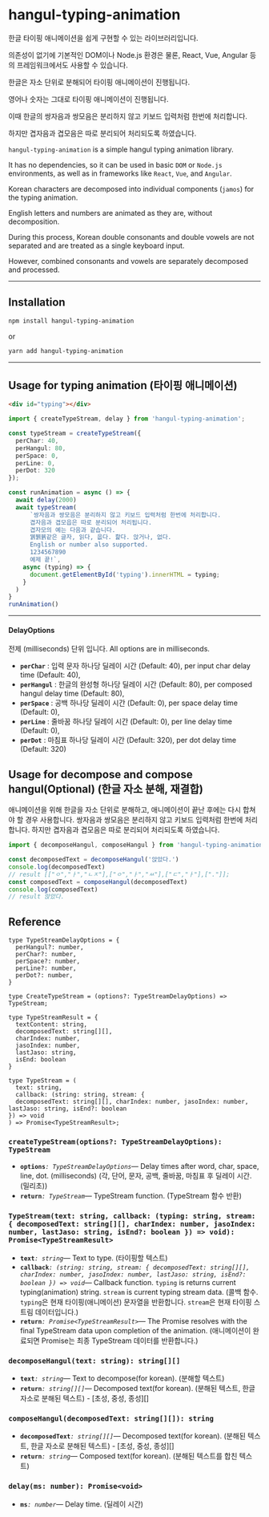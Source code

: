 # hangul-typing-animation

한글 타이핑 애니메이션을 쉽게 구현할 수 있는 라이브러리입니다.

의존성이 없기에 기본적인 DOM이나 Node.js 환경은 물론, React, Vue, Angular 등의 프레임워크에서도 사용할 수 있습니다.

한글은 자소 단위로 분해되어 타이핑 애니메이션이 진행됩니다.

영어나 숫자는 그대로 타이핑 애니메이션이 진행됩니다.

이때 한글의 쌍자음과 쌍모음은 분리하지 않고 키보드 입력처럼 한번에 처리합니다.

하지만 겹자음과 겹모음은 따로 분리되어 처리되도록 하였습니다.

`hangul-typing-animation` is a simple hangul typing animation library.

It has no dependencies, so it can be used in basic `DOM` or `Node.js` environments, as well as in frameworks like `React`, `Vue`, and `Angular`.

Korean characters are decomposed into individual components (`jamos`) for the typing animation.

English letters and numbers are animated as they are, without decomposition.

During this process, Korean double consonants and double vowels are not separated and are treated as a single keyboard input.

However, combined consonants and vowels are separately decomposed and processed.

---

## Installation

```bash
npm install hangul-typing-animation
```
or
```bash
yarn add hangul-typing-animation
```

---

## Usage for typing animation (타이핑 애니메이션)

```html
<div id="typing"></div>
```

```typescript
import { createTypeStream, delay } from 'hangul-typing-animation';

const typeStream = createTypeStream({
  perChar: 40,
  perHangul: 80,
  perSpace: 0,
  perLine: 0,
  perDot: 320
});

const runAnimation = async () => {
  await delay(2000)
  await typeStream(
      `쌍자음과 쌍모음은 분리하지 않고 키보드 입력처럼 한번에 처리합니다.
      겹자음과 겹모읍은 따로 분리되어 처리됩니다.
      겹자모의 예는 다음과 같습니다.
      꿹뷁뷹같은 글자, 읽다, 읎다. 핥다. 앉거나, 없다.
      English or number also supported.
      1234567890
      예제 끝!`,
    async (typing) => {
      document.getElementById('typing').innerHTML = typing;
    }
  )
}
runAnimation()
```

---

#### DelayOptions
전제 (milliseconds) 단위 입니다.
All options are in milliseconds.

- **`perChar`** : 입력 문자 하나당 딜레이 시간 (Default: 40), per input char delay time (Default: 40), 
- **`perHangul`** : 한글의 완성형 하나당 딜레이 시간 (Default: 80), per composed hangul delay time (Default: 80),
- **`perSpace`** : 공백 하나당 딜레이 시간 (Default: 0), per space delay time (Default: 0),
- **`perLine`** : 줄바꿈 하나당 딜레이 시간 (Default: 0), per line delay time (Default: 0),
- **`perDot`** : 마침표 하나당 딜레이 시간 (Default: 320), per dot delay time (Default: 320)


## Usage for decompose and compose hangul(Optional) (한글 자소 분해, 재결합)

애니메이션을 위해 한글을 자소 단위로 분해하고, 애니메이션이 끝난 후에는 다시 합쳐야 할 경우 사용합니다.
쌍자음과 쌍모음은 분리하지 않고 키보드 입력처럼 한번에 처리합니다.
하지만 겹자음과 겹모음은 따로 분리되어 처리되도록 하였습니다.

```typescript
import { decomposeHangul, composeHangul } from 'hangul-typing-animation';

const decomposedText = decomposeHangul('앉았다.')
console.log(decomposedText)
// result [["ㅇ","ㅏ","ㄴㅈ"],["ㅇ","ㅏ","ㅆ"],["ㄷ","ㅏ"],["."]];
const composedText = composeHangul(decomposedText)
console.log(composedText)
// result 앉았다.
```




## Reference
```tsx
type TypeStreamDelayOptions = {
  perHangul?: number,
  perChar?: number,
  perSpace?: number,
  perLine?: number,
  perDot?: number,
}

type CreateTypeStream = (options?: TypeStreamDelayOptions) => TypeStream;

type TypeStreamResult = {
  textContent: string,
  decomposedText: string[][],
  charIndex: number,
  jasoIndex: number,
  lastJaso: string,
  isEnd: boolean
}

type TypeStream = (
  text: string,
  callback: (string: string, stream: {
  decomposedText: string[][], charIndex: number, jasoIndex: number, lastJaso: string, isEnd?: boolean
}) => void
) => Promise<TypeStreamResult>;

```

### `createTypeStream(options?: TypeStreamDelayOptions): TypeStream`
  - **`options`**_`: TypeStreamDelayOptions`_&mdash; Delay times after word, char, space, line, dot. (milliseconds) (각, 단어, 문자, 공백, 줄바꿈, 마침표 후 딜레이 시간. (밀리초))
  - **`return`**_`: TypeStream`_&mdash; TypeStream function. (TypeStream 함수 반환)

### `TypeStream(text: string, callback: (typing: string, stream: { decomposedText: string[][], charIndex: number, jasoIndex: number, lastJaso: string, isEnd?: boolean }) => void): Promise<TypeStreamResult>`
  - **`text`**_`: string`_&mdash; Text to type. (타이핑할 텍스트)
  - **`callback`**_`: (string: string, stream: { decomposedText: string[][], charIndex: number, jasoIndex: number, lastJaso: string, isEnd?: boolean }) => void`_&mdash; Callback function. `typing` is returns current typing(animation) string. `stream` is current typing stream data. (콜백 함수. `typing`은 현재 타이핑(애니메이션) 문자열을 반환합니다. `stream`은 현재 타이핑 스트림 데이터입니다.)
  - **`return`**_`: Promise<TypeStreamResult>`_&mdash; The Promise resolves with the final TypeStream data upon completion of the animation. (애니메이션이 완료되면 Promise는 최종 TypeStream 데이터를 반환합니다.)


  ### `decomposeHangul(text: string): string[][]`
  - **`text`**_`: string`_&mdash; Text to decompose(for korean). (분해할 텍스트)
  - **`return`**_`: string[][]`_&mdash; Decomposed text(for korean). (분해된 텍스트, 한글 자소로 분해된 텍스트) - [초성, 중성, 종성][]
  
  ### `composeHangul(decomposedText: string[][]): string`
  - **`decomposedText`**_`: string[][]`_&mdash; Decomposed text(for korean). (분해된 텍스트, 한글 자소로 분해된 텍스트) - [초성, 중성, 종성][]
  - **`return`**_`: string`_&mdash; Composed text(for korean). (분해된 텍스트를 합친 텍스트)

  ### `delay(ms: number): Promise<void>`
  - **`ms`**_`: number`_&mdash; Delay time. (딜레이 시간)
  
